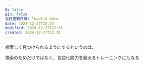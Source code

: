 ```yaml
---
Q: false
pin: false
最終更新日時: Invalid date
date: 2024-12-27T22:35
modified: 2024-12-27T22:35
created: 2024-12-27T22:35
---
```

検索して見つけられるようにするというのは、

検索のためだけではなく、言語化能力を鍛えるトレーニングにもなる